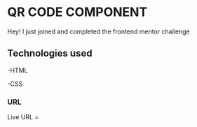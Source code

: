 # QR CODE COMPONENT
 Hey! I just joined and completed the frontend mentor challenge

## Technologies used 
 
-HTML

-CSS

### URL


Live URL =